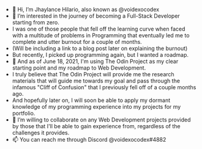 - 👋 Hi, I’m Jhaylance Hilario, also known as @voidexocodex
- 👀 I’m interested in the journey of becoming a Full-Stack Developer starting from zero. 
- I was one of those people that fell off the learning curve when faced with a multitude of problems in Programming that eventually led me to complete and utter burnout for a couple of months.
- (Will be including a link to a blog post later on explaining the burnout)
- But recently, I picked up programming again, but I wanted a roadmap.
- 🌱 And as of June 18, 2021, I'm using The Odin Project as my clear starting point and my roadmap to Web Development.
- I truly believe that The Odin Project will provide me the research materials that will guide me towards my goal and pass through the infamous "Cliff of Confusion" that I previously fell off of a couple months ago.
- And hopefully later on, I will soon be able to apply my dormant knowledge of my programming experience into my projects for my portfolio.
- 💞️ I’m willing to collaborate on any Web Development projects provided by those that I'll be able to gain experience from, regardless of the challenges it provides.
- 📫 You can reach me through Discord @voidexocodex#4882

<!---
voidexocodex/voidexocodex is a ✨ special ✨ repository because its `README.md` (this file) appears on your GitHub profile.
You can click the Preview link to take a look at your changes.
--->
